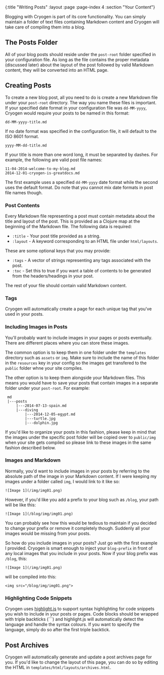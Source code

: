 {:title "Writing Posts"
 :layout :page
 :page-index 4
 :section "Your Content"}
 
Blogging with Cryogen is part of its core functionality. You can simply maintain a folder of text files containing Markdown content and Cryogen will take care of compiling them into a blog.

## The Posts Folder

All of your blog posts should reside under the `post-root` folder specified in your configuration file. As long as the file contains the proper metadata (discussed later) about the layout of the post followed by valid Markdown content, they will be converted into an HTML page.

## Creating Posts

To create a new blog post, all you need to do is create a new Markdown file under your `post-root` directory. The way you name these files is important. If your specified date format in your configuration file was `dd-MM-yyyy`, Cryogen would require your posts to be named in this format:

```
dd-MM-yyyy-title.md
```

If no date format was specified in the configuration file, it will default to the ISO 8601 format.

```
yyyy-MM-dd-title.md
```

If your title is more than one word long, it must be separated by dashes. For example, the following are valid post file names:
 
```
11-04-2014-welcome-to-my-blog.md
2014-12-01-cryogen-is-greatdocs.md
```

The first example uses a specified `dd-MM-yyyy` date format while the second uses the default format. Do note that you cannot mix date formats in post file names though.

### Post Contents

Every Markdown file representing a post must contain metadata about the title and layout of the post. This is provided as a Clojure map at the beginning of the Markdown file. The following data is required:

  * `:title` - Your post title provided as a string.
  * `:layout` - A keyword corresponding to an HTML file under `html/layouts`.
   
These are some optional keys that you may provide:

  * `:tags` - A vector of strings representing any tags associated with the post.
  * `:toc` - Set this to true if you want a table of contents to be generated from the headers/headings in your post.

The rest of your file should contain valid Markdown content.

### Tags

Cryogen will automatically create a page for each unique tag that you've used in your posts.  
  
### Including Images in Posts

You'll probably want to include images in your pages or posts eventually. There are different places where you can store these images.

The common option is to keep them in one folder under the `templates` directory such as `assets` or `img`. Make sure to include the name of this folder in the `resources` key in your config so the images get transfered to the `public` folder whne your site compiles.

The other option is to keep them alongside your Markdown files. This means you would have to save your posts that contain images in a separate folder under your `post-root`. For example:

```
 md
 |---posts
     |---2014-07-13-spain.md
     |---diving
         |---2014-12-05-egypt.md
         |---turtle.jpg
         |---dolphin.jpg
```

If you'd like to organize your posts in this fashion, please keep in mind that the images under the specific post folder will be copied over to `public/img` when your site gets compiled so please link to these images in the same fashion described below.

### Images and Markdown

Normally, you'd want to include images in your posts by referring to the absolute path of the image in your Markdown content. If I were keeping my images under a folder called `img`, I would link to it like so:

```
![Image 1](/img/img01.png)
```

However, if you'd like you add a prefix to your blog such as `/blog`, your path will be like this:

```
![Image 1](/blog/img/img01.png)
```

You can probably see how this would be tedious to maintain if you decided to change your prefix or remove it completely though. Suddenly all your images would be missing from your posts.

So how do you include images in your posts? Just go with the first example I provided. Cryogen is smart enough to inject your `blog-prefix` in front of any local images that you include in your posts. Now if your blog prefix was `/blog`, this:
 
```
![Image 1](/img/img01.png)
```

will be compiled into this:

```
<img src="/blog/img/img01.png">
```

### Highlighting Code Snippets

Cryogen uses [highlight.js](https://highlightjs.org/) to support syntax highlighting for code snippets you wish to include in your posts or pages. Code blocks should be wrapped with triple backticks (```)  and highlight.js will automatically detect the language and handle the syntax colours. If you want to specify the language, simply do so after the first triple backtick. 

## Post Archives

Cryogen will automatically generate and update a post archives page for you. If you'd like to change the layout of this page, you can do so by editing the HTML in `templates/html/layouts/archives.html`.
 

